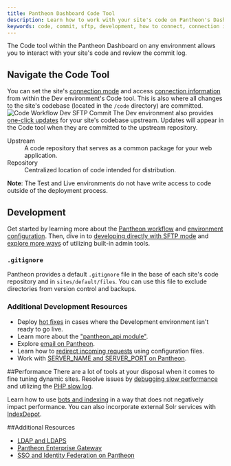 ```yaml
---
title: Pantheon Dashboard Code Tool
description: Learn how to work with your site's code on Pantheon's Dashboard code tool.
keywords: code, commit, sftp, development, how to connect, connection information, wp-admin, admin, administrator, codebase, repository, upstream
---
```

The Code tool within the Pantheon Dashboard on any environment allows you to interact with your site's code and review the commit log.
## Navigate the Code Tool
You can set the site's [connection mode](/docs/articles/getting-started/#interact-with-your-code) and access [connection information](/docs/articles/sites/code/developing-directly-with-sftp-mode/#sftp-connection-information) from within the Dev environment's Code tool. This is also where all changes to the site's codebase (located in the `/code` directory) are committed.
![Code Workflow Dev SFTP Commit](/source/docs/assets/images/interface-dev-code-sftp-commit.png)
The Dev environment also provides [one-click updates](/docs/articles/sites/code/applying-upstream-updates/) for your site's codebase upstream. Updates will appear in the Code tool when they are committed to the upstream repository.
  <dl>
    <dt>Upstream</dt>
      <dd>A code repository that serves as a common package for your web application.</dd>
    <dt>Repository</dt>
      <dd>Centralized location of code intended for distribution.</dd>
  </dl>

<div class="alert alert-warning" role="alert">
<strong>Note</strong>: The Test and Live environments do not have write access to code outside of the deployment process.</div>

## Development
Get started by learning more about the [Pantheon workflow](/docs/articles/sites/code/using-the-pantheon-workflow/) and [environment configuration](/docs/articles/sites/code/reading-pantheon-environment-configuration/). Then, dive in to [developing directly with SFTP mode](/docs/articles/sites/code/developing-directly-with-sftp-mode/) and [explore more ways](/docs/articles/sites/code/more-ways-of-managing-code-in-sftp-mode/) of utilizing built-in admin tools.
### `.gitignore`
Pantheon provides a default `.gitignore` file in the base of each site's code repository and in `sites/default/files`. You can use this file to exclude directories from version control and backups.

### Additional Development Resources
- Deploy [hot fixes](/docs/articles/sites/code/hot-fixes/) in cases where the Development environment isn't ready to go live.
- Learn more about the ["pantheon_api.module"](/docs/articles/sites/code/what-is-the-pantheon_api-module).
- Explore [email on Pantheon](/docs/articles/sites/code/email/).
- Learn how to [redirect incoming requests](/docs/articles/sites/code/redirect-incoming-requests/) using configuration files.
- Work with [SERVER_NAME and SERVER_PORT on Pantheon](/docs/articles/sites/code/server_name-and-server_port/).

##Performance
There are a lot of tools at your disposal when it comes to fine tuning dynamic sites. Resolve issues by [debugging slow performance](/docs/articles/sites/code/debugging-slow-performance/) and utilizing the [PHP slow log](/docs/articles/sites/logs/php-slow-log/).

Learn how to use [bots and indexing](/docs/articles/sites/code/bots-and-indexing/) in a way that does not negatively impact performance. You can also incorporate external Solr services with [IndexDepot](/docs/articles/sites/code/using-indexdepot-with-pantheon-sites/).


##Additional Resources
- [LDAP and LDAPS](/docs/articles/sites/code/ldap-and-ldaps/)
- [Pantheon Enterprise Gateway](/docs/articles/sites/code/pantheon-enterprise-gateway/)
- [SSO and Identity Federation on Pantheon](/docs/articles/sites/code/sso-and-identity-federation/)
